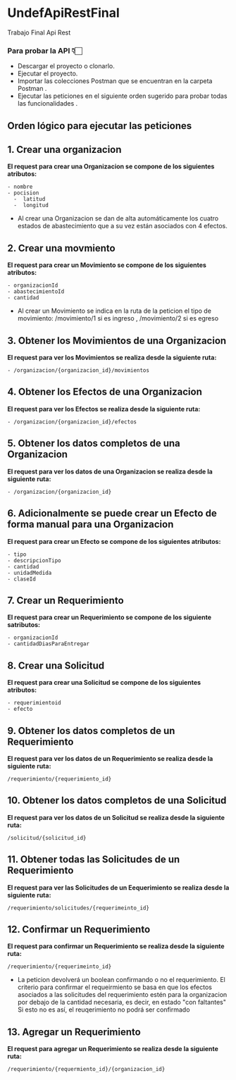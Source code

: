 # UndefApiRestFinal

Trabajo Final Api Rest

### Para probar la API 👇🏻
* Descargar el proyecto o clonarlo.
* Ejecutar el proyecto.
* Importar las colecciones Postman que se encuentran en la carpeta Postman .
* Ejecutar las peticiones en el siguiente orden sugerido para probar todas las funcionalidades .


## Orden lógico para ejecutar las peticiones

## 1. Crear una organizacion
**El request para crear una Organizacion se compone de los siguientes atributos:**
   
    - nombre 
    - pocision  
      -  latitud 
      -  longitud 
    
* Al crear una Organizacion se dan de alta automáticamente los cuatro estados de abastecimiento que a su vez están asociados con 4 efectos.

## 2. Crear una movmiento
**El request para crear un Movimiento se compone de los siguientes atributos:**

    - organizacionId
    - abastecimientoId
    - cantidad
    
* Al crear un Movimiento se indica en la ruta de la peticion el tipo de movimiento: /movimiento/1 si es ingreso , /movimiento/2 si es egreso

## 3. Obtener los Movimientos de una Organizacion
**El request para ver los Movimientos se realiza desde la siguiente ruta:**

    - /organizacion/{organizacion_id}/movimientos

## 4. Obtener los Efectos de una Organizacion
**El request para ver los Efectos se realiza desde la siguiente ruta:**

    - /organizacion/{organizacion_id}/efectos
    

## 5. Obtener los datos completos de una Organizacion
**El request para ver los datos de una Organizacion se realiza desde la siguiente ruta:**

    - /organizacion/{organizacion_id}
    
    
 ## 6. Adicionalmente se puede crear un Efecto de forma manual para una Organizacion
**El request para crear un Efecto se compone de los siguientes atributos:**

    - tipo
    - descripcionTipo 
    - cantidad 
    - unidadMedida
    - claseId
    
    
 ## 7. Crear un Requerimiento
 **El request para crear un Requerimiento se compone de los siguiente satributos:**

    - organizacionId
    - cantidadDiasParaEntregar

 ## 8. Crear una Solicitud
 **El request para crear una Solicitud se compone de los siguientes atributos:**

    - requerimientoid
    - efecto
     
 ## 9. Obtener los datos completos de  un Requerimiento
**El request para ver los datos de un Requerimiento se realiza desde la siguiente ruta:**

    /requerimiento/{requerimiento_id}
    
 ## 10. Obtener los datos completos de una Solicitud
**El request para ver los datos de un Solicitud se realiza desde la siguiente ruta:**

    /solicitud/{solicitud_id}
    
 ## 11. Obtener todas las Solicitudes de un Requerimiento
**El request para ver las Solicitudes de un Eequerimiento se realiza desde la siguiente ruta:**

    /requerimiento/solicitudes/{requerimeinto_id}
    
 ## 12. Confirmar un Requerimiento
**El request para confirmar un Requerimiento se realiza desde la siguiente ruta:**

    /requerimiento/{requerimeinto_id}
    
* La peticion devolverá un boolean confirmando o no el requerimiento. El criterio para confirmar el requeirmiento se basa en que los efectos asociados a las solicitudes del requerimiento estén para la organizacion por debajo de la cantidad necesaria, es decir, en estado "con faltantes" Si esto no es así, el reuqerimiento no podrá ser confirmado

 ## 13. Agregar un Requerimiento
**El request para agregar un Requerimiento se realiza desde la siguiente ruta:**

    /requerimiento/{requermiento_id}/{organizacion_id}   



